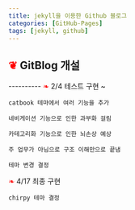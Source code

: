 ```yaml
---
title: jekyll을 이용한 Github 블로그
categories: [GitHub-Pages]
tags: [jekyll, github]
---
```


<h2><span style="color:red"> 
❦</span> GitBlog 개설 </h2>
----------

<span style="color:red"> 
❧</span> 2/4 테스트 구현 ~ 

    catbook 테마에서 여러 기능을 추가
    
    네비게이션 기능으로 인한 과부화 걸림
    
    카테고리화 기능으로 인한 뇌손상 예상
    
    주 업무가 아님으로 구조 이해만으로 끝냄
    
    테마 변경 결정

<span style="color:red"> 
❧</span> 4/17 최종 구현

    chirpy 테마 결정